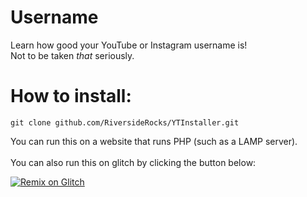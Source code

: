 # Username

Learn how good your YouTube or Instagram username is!
<br>
Not to be taken _that_ seriously.

# How to install:

`git clone github.com/RiversideRocks/YTInstaller.git`

You can run this on a website that runs PHP (such as a LAMP server).
<br>
<br>
You can also run this on glitch by clicking the button below:

[![Remix on Glitch](https://cdn.glitch.com/2703baf2-b643-4da7-ab91-7ee2a2d00b5b%2Fremix-button.svg)](https://glitch.com/edit/#!/import/github/RiversideRocks/YTUsername)

